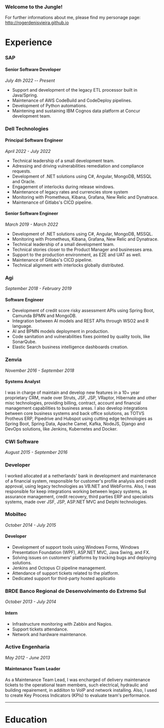 ### Welcome to the Jungle!

For further informations about me, please find my personage page: http://rogerdenisvieira.github.io

# Experience

### SAP

#### Senior Software Developer
_July 4th 2022 -- Present_


- Support and development of the legacy ETL processor built in Java/Spring.
- Maintenance of AWS CodeBuild and CodeDeploy pipelines.
- Development of Python automations.
- Maintening and sustaining IBM Cognos data platform at Concur development team.

### Dell Technologies

#### Principal Software Engineer 
_April 2022 - July 2022_

- Technical leadership of a small development team.
- Adressing and driving vulnerabilities remediation and compliance requests.
- Development of .NET solutions using C#, Angular, MongoDB, MSSQL and Oracle.
- Engagement of interlocks during release windows.
- Maintenance of legacy rates and currencies store system
- Monitoring with Prometheus, Kibana, Grafana, New Relic and Dynatrace.
- Maintenance of Gitlabs's CICD pipeline.

#### Senior Software Engineer
_March 2019 - March 2022_


- Development of .NET solutions using C#, Angular, MongoDB, MSSQL.
- Monitoring with Prometheus, Kibana, Grafana, New Relic and Dynatrace.
- Technical leadership of a small development team.
- Technical stories closer to the Product Manager and businesses area.
- Support to the production environment, as E2E and UAT as well.
- Maintenance of Gitlabs's CICD pipeline.
- Technical alignment with interlocks globally distributed.

### Agi
_September 2018 - February 2019_

#### Software Engineer


- Development of credit score risky assessment APIs using Spring Boot, Camunda BPMN and MongoDB.
- Integration between AI models and REST APIs through WSO2 and R language.
- AI and BPMN models deployment in production.
- Code sanitation and vulnerabilities fixes pointed by quality tools, like SonarQube.
- Elastic Search business intelligence dashboards creation.

### Zenvia
_November 2016 - September 2018_

#### Systems Analyst

I was in charge of maintain and develop new features in a 10+ year proprietary CRM, made over Struts, JSF, JSP, VRaptor, Hibernate and other misc technologies, providing billing, contract, account and financial management capabilities to business areas. I also develop integrations between core business systems and back office solutions, as TOTVS Protheus ERP, Pipedrive and Hubspot using cutting edge technologies as Spring Boot, Spring Data, Apache Camel, Kafka, NodeJS, Django and DevOps solutions, like Jenkins, Kubernetes and Docker.

### CWI Software
_August 2015 - September 2016_

### Developer

I worked allocated at a netherlands' bank in development and maintenance of a financial system, responsible for customer's profile analysis and credit approval, using legacy technologies as VB.NET and WebForms. Also, I was responsible for keep integrations working between legacy systems, as assurance management, credit recovery, third parties ERP and specialists systems, made over JSF, JSP, ASP.NET MVC and Delphi technologies.

### Mobiltec
_October 2014 - July 2015_

#### Developer

- Development of support tools using Windows Forms, Windows Presentation Foundation (WPF), ASP.NET MVC, Java Swing, and FX.
- Solving issues on customers' platforms by tracking bugs and deploying solutions. 
- Jenkins and Octopus CI pipeline management.
- Attendance of support tickets related to the platform.
- Dedicated support for third-party hosted applicatio

### BRDE Banco Regional de Desenvolvimento do Extremo Sul
_October 2013 - July 2014_

#### Intern


- Infrastructure monitoring with Zabbix and Nagios.
- Support tickets attendance.
- Network and hardware maintenance.

### Active Engenharia
_May 2012 - June 2013_

#### Maintenance Team Leader

As a Maintenance Team Lead, I was encharged of delivery maintenance tickets to the operational team members, such electrical, hydraulic and building repairement, in addiiton to VoIP and network installing. Also, I used to create Key Process Indicators (KPIs) to evaluate team's performance.

---

# Education

